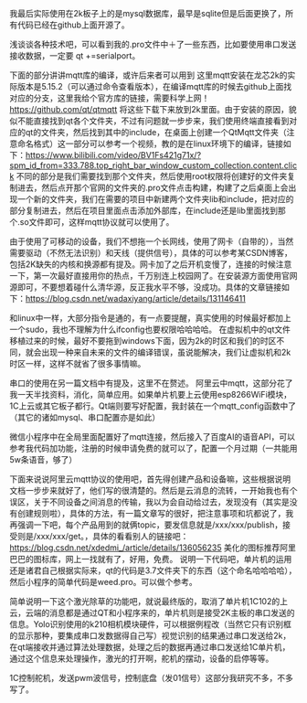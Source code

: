 我最后实际使用在2k板子上的是mysql数据库，最早是sqlite但是后面更换了，所有代码已经在github上面开源了。

浅谈谈各种技术吧，可以看到我的.pro文件中＋了一些东西，比如要使用串口发送接收数据，一定要 qt +=serialport。

下面的部分讲讲mqtt库的编译，或许后来者可以用到
这里mqtt安装在龙芯2k的实际版本是5.15.2（可以通过命令查看版本），在编译mqtt库的时候去github上面找对应的分支，这里我给个官方库的链接，需要科学上网！https://github.com/qt/qtmqtt
将这些下载下来放到2k里面。由于安装的原因，貌似不能直接找到qt各个文件夹，不过有问题就一步步来，我们使用终端直接看到对应的qt的文件夹，然后找到其中的include，在桌面上创建一个QtMqtt文件夹（注意命名格式）这一部分可以参考一个视频，教的是在linux环境下的编译，链接如下：https://www.bilibili.com/video/BV1Fs421g71x/?spm_id_from=333.788.top_right_bar_window_custom_collection.content.click      不同的部分是我们需要找到那个文件夹，然后使用root权限将创建好的文件夹复制进去，然后点开那个官网的文件夹的.pro文件点击构建，构建了之后桌面上会出现一个新的文件夹，我们在需要的项目中新建两个文件夹lib和include，把对应的部分复制进去，然后在项目里面点击添加外部库，在include还是lib里面找到那个.so文件即可，这样mqtt协议就可以使用了。

由于使用了可移动的设备，我们不想拖一个长网线，使用了网卡（自带的），当然需要驱动（不然无法识别）和天线（提供信号），具体的可以参考某CSDN博客，包括2K缺失的内核和换源都有提及。网卡加了之后开机变慢了，连接的时候注意一下，第一次最好直接用你的热点，千万别连上校园网了。在安装源方面使用官网源即可，不要想着碰什么清华源，反正我水平不够，没成功。具体的文章链接如下：https://blog.csdn.net/wadaxiyang/article/details/131146411


和linux中一样，大部分指令是通的，有一点要提醒，真实使用的时候最好都加上一个sudo，我也不理解为什么ifconfig也要权限哈哈哈哈。
在虚拟机中的qt文件移植过来的时候，最好不要拖到windows下面，因为2k的时区和我们的时区不同，就会出现一种来自未来的文件的编译错误，虽说能解决，我们让虚拟机和2k时区一样，这样不就省了很多事情嘛。

串口的使用在另一篇文档中有提及，这里不在赘述。
阿里云中mqtt，这部分花了我一天半找资料，消化，简单应用。如果单片机要上云使用esp8266WiFi模块，1C上云或其它板子都行。Qt端则要写好配置，我封装在一个mqtt_config函数中了（其它的诸如mysql、串口配置亦是如此）

微信小程序中在全局里面配置好了mqtt连接，然后接入了百度AI的语音API，可以参考我代码加功能，注册的时候申请免费的就可以了，配置一个月过期（一共能用5w条语音，够了）

下面来说说阿里云mqtt协议的使用吧，首先得创建产品和设备嘛，这些根据说明文档一步步来就好了，他们写的很清楚的。然后是云消息的流转，一开始我也有个误区，关于不同设备之间消息的传输，我以为会自动给过去，发现没有（其实是没有创建规则啦），具体的方法，有一篇文章写的很好，把注意事项和坑都说了，我再强调一下吧，每个产品用到的就俩topic，要发信息就是/xxx/xxx/publish，接受则是/xxx/xxx/get。，具体的看看别人的链接吧：https://blog.csdn.net/xdedmi_/article/details/136056235
美化的图标推荐阿里巴巴的图标库，网上一找就有了，好用，免费。
说明一下代码吧，单片机的运用还是诸君自己根据实际来，qt的代码是3.7文件夹下的东西（这个命名哈哈哈哈），然后小程序的简单代码是weed.pro。可以做个参考。

简单说明一下这个激光除草的功能吧，就说最终版的，取消了单片机1C102的上云，云端的消息都是通过QT和小程序来的，单片机则是接受2K主板的串口发送的信息。Yolo识别使用的k210相机模块硬件，可以根据例程改（当然它只有识别框的显示那种，要集成串口发数据得自己写）视觉识别的结果通过串口发送给2k，在qt端接收并通过算法处理数据，处理之后的数据再通过串口发送给1C单片机，通过这个信息来处理操作，激光的打开啊，舵机的摆动，设备的启停等等。


1C控制舵机，发送pwm波信号，控制底盘（发01信号）这部分我研究不多，不多写了。

